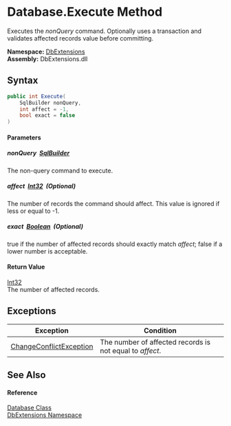 Database.Execute Method
=======================
Executes the *nonQuery* command. Optionally uses a transaction and validates affected records value before committing.
  
**Namespace:** [DbExtensions][1]  
**Assembly:** DbExtensions.dll

Syntax
------

```csharp
public int Execute(
	SqlBuilder nonQuery,
	int affect = -1,
	bool exact = false
)
```

#### Parameters

##### *nonQuery*  [SqlBuilder][2]
The non-query command to execute.

##### *affect*  [Int32][3]  (Optional)
The number of records the command should affect. This value is ignored if less or equal to -1.

##### *exact*  [Boolean][4]  (Optional)
true if the number of affected records should exactly match *affect*; false if a lower number is acceptable.

#### Return Value
[Int32][3]  
The number of affected records.

Exceptions
----------

| Exception                    | Condition                                                |
| ---------------------------- | -------------------------------------------------------- |
| [ChangeConflictException][5] | The number of affected records is not equal to *affect*. |


See Also
--------

#### Reference
[Database Class][6]  
[DbExtensions Namespace][1]  

[1]: ../README.md
[2]: ../SqlBuilder/README.md
[3]: https://learn.microsoft.com/dotnet/api/system.int32
[4]: https://learn.microsoft.com/dotnet/api/system.boolean
[5]: ../ChangeConflictException/README.md
[6]: README.md